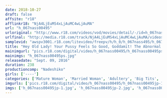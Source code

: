 ```yaml
---
date: 2018-10-27
draft: false
affsite: "r18"
afflinkr18: "NjA4LjEuMS4xLjAuMC4wLjAuMA"
url: "h_067nass00495"
urloriginal: "http://www.r18.com/videos/vod/movies/detail/-/id=h_067nass00495"
urlfinal: "http://media.r18.com/track/NjA4LjEuMS4xLjAuMC4wLjAuMA/videos/vod/movies/detail/-/id=h_067nass00495"
samplevid: "awspv3001.r18.com/litevideo/freepv/h/h_0/h_067nass495/h_067nass495_dmb_w.mp4"
title: "Hey Old Lady! Your Pussy Feels So Good, Goddamit! The Abnormal Sex Drives Of Fifty Somethings And Sixty Somethings 4 Hours"
mainimgurl: "pics.r18.com/digital/video/h_067nass00495/h_067nass00495ps.jpg"
mainimgs: "h_067nass00495ps.jpg"
releasedate: "Sept. 09, 2016"
duration: 238
productioncomp: "Nadeshiko"
girls: ['----']
categories: ['Mature Woman', 'Married Woman', 'Adultery', 'Big Tits', 'Chubby', 'Big Tits Lover', 'Genital Close-Up', 'Vibrator', 'Over 4 Hours']
imgurls: ['pics.r18.com/digital/video/h_067nass00495/h_067nass00495jp-1.jpg', 'pics.r18.com/digital/video/h_067nass00495/h_067nass00495jp-2.jpg', 'pics.r18.com/digital/video/h_067nass00495/h_067nass00495jp-3.jpg', 'pics.r18.com/digital/video/h_067nass00495/h_067nass00495jp-4.jpg', 'pics.r18.com/digital/video/h_067nass00495/h_067nass00495jp-5.jpg', 'pics.r18.com/digital/video/h_067nass00495/h_067nass00495jp-6.jpg', 'pics.r18.com/digital/video/h_067nass00495/h_067nass00495jp-7.jpg', 'pics.r18.com/digital/video/h_067nass00495/h_067nass00495jp-8.jpg', 'pics.r18.com/digital/video/h_067nass00495/h_067nass00495jp-9.jpg', 'pics.r18.com/digital/video/h_067nass00495/h_067nass00495jp-10.jpg', 'pics.r18.com/digital/video/h_067nass00495/h_067nass00495jp-11.jpg', 'pics.r18.com/digital/video/h_067nass00495/h_067nass00495jp-12.jpg', 'pics.r18.com/digital/video/h_067nass00495/h_067nass00495jp-13.jpg', 'pics.r18.com/digital/video/h_067nass00495/h_067nass00495jp-14.jpg', 'pics.r18.com/digital/video/h_067nass00495/h_067nass00495jp-15.jpg', 'pics.r18.com/digital/video/h_067nass00495/h_067nass00495jp-16.jpg', 'pics.r18.com/digital/video/h_067nass00495/h_067nass00495jp-17.jpg', 'pics.r18.com/digital/video/h_067nass00495/h_067nass00495jp-18.jpg', 'pics.r18.com/digital/video/h_067nass00495/h_067nass00495jp-19.jpg', 'pics.r18.com/digital/video/h_067nass00495/h_067nass00495jp-20.jpg']
imgs: ['h_067nass00495jp-1.jpg', 'h_067nass00495jp-2.jpg', 'h_067nass00495jp-3.jpg', 'h_067nass00495jp-4.jpg', 'h_067nass00495jp-5.jpg', 'h_067nass00495jp-6.jpg', 'h_067nass00495jp-7.jpg', 'h_067nass00495jp-8.jpg', 'h_067nass00495jp-9.jpg', 'h_067nass00495jp-10.jpg', 'h_067nass00495jp-11.jpg', 'h_067nass00495jp-12.jpg', 'h_067nass00495jp-13.jpg', 'h_067nass00495jp-14.jpg', 'h_067nass00495jp-15.jpg', 'h_067nass00495jp-16.jpg', 'h_067nass00495jp-17.jpg', 'h_067nass00495jp-18.jpg', 'h_067nass00495jp-19.jpg', 'h_067nass00495jp-20.jpg']
---
```

